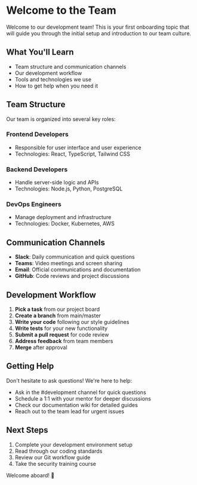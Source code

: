 # Welcome to the Team

Welcome to our development team! This is your first onboarding topic that will guide you through the initial setup and introduction to our team culture.

## What You'll Learn

- Team structure and communication channels
- Our development workflow
- Tools and technologies we use
- How to get help when you need it

## Team Structure

Our team is organized into several key roles:

### Frontend Developers
- Responsible for user interface and user experience
- Technologies: React, TypeScript, Tailwind CSS

### Backend Developers
- Handle server-side logic and APIs
- Technologies: Node.js, Python, PostgreSQL

### DevOps Engineers
- Manage deployment and infrastructure
- Technologies: Docker, Kubernetes, AWS

## Communication Channels

- **Slack**: Daily communication and quick questions
- **Teams**: Video meetings and screen sharing
- **Email**: Official communications and documentation
- **GitHub**: Code reviews and project discussions

## Development Workflow

1. **Pick a task** from our project board
2. **Create a branch** from main/master
3. **Write your code** following our style guidelines
4. **Write tests** for your new functionality
5. **Submit a pull request** for code review
6. **Address feedback** from team members
7. **Merge** after approval

## Getting Help

Don't hesitate to ask questions! We're here to help:

- Ask in the #development channel for quick questions
- Schedule a 1:1 with your mentor for deeper discussions
- Check our documentation wiki for detailed guides
- Reach out to the team lead for urgent issues

## Next Steps

1. Complete your development environment setup
2. Read through our coding standards
3. Review our Git workflow guide
4. Take the security training course

Welcome aboard! 🚀
